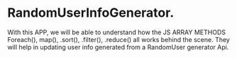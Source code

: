 # RandomUserInfoGenerator.

With this APP, we will be able to understand how the JS ARRAY METHODS Foreach(), map(), .sort(), .filter(), .reduce() all works behind the scene. They will help in updating user info generated from a RandomUser generator Api.
